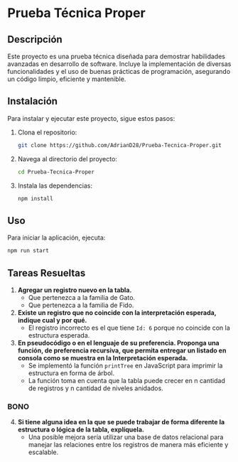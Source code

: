 # Prueba Técnica Proper

## Descripción

Este proyecto es una prueba técnica diseñada para demostrar habilidades avanzadas en desarrollo de software. Incluye la implementación de diversas funcionalidades y el uso de buenas prácticas de programación, asegurando un código limpio, eficiente y mantenible.

## Instalación

Para instalar y ejecutar este proyecto, sigue estos pasos:

1. Clona el repositorio:
    ```sh
    git clone https://github.com/AdrianD28/Prueba-Tecnica-Proper.git
    ```
2. Navega al directorio del proyecto:
    ```sh
    cd Prueba-Tecnica-Proper
    ```
3. Instala las dependencias:
    ```sh
    npm install
    ```

## Uso

Para iniciar la aplicación, ejecuta:
```sh
npm run start
```

## Tareas Resueltas

1. **Agregar un registro nuevo en la tabla.**
    - Que pertenezca a la familia de Gato.
    - Que pertenezca a la familia de Fido.
2. **Existe un registro que no coincide con la interpretación esperada, indique cual y por qué.**
    - El registro incorrecto es el que tiene `Id: 6` porque no coincide con la estructura esperada.
3. **En pseudocódigo o en el lenguaje de su preferencia. Proponga una función, de preferencia recursiva, que permita entregar un listado en consola como se muestra en la Interpretación esperada.**
    - Se implementó la función `printTree` en JavaScript para imprimir la estructura en forma de árbol.
    - La función toma en cuenta que la tabla puede crecer en n cantidad de registros y n cantidad de niveles anidados.

### BONO

4. **Si tiene alguna idea en la que se puede trabajar de forma diferente la estructura o lógica de la tabla, explíquela.**
    - Una posible mejora sería utilizar una base de datos relacional para manejar las relaciones entre los registros de manera más eficiente y escalable.
